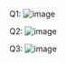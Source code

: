 Q1:
![image](https://github.com/user-attachments/assets/a7167fc6-e361-4299-8052-9853cb59dd12)

Q2:
![image](https://github.com/user-attachments/assets/e5ae1412-1d83-4271-855d-a1f83f60b0ea)

Q3:
![image](https://github.com/user-attachments/assets/23359db8-a6b9-44e0-8800-ec7fcc726abd)


